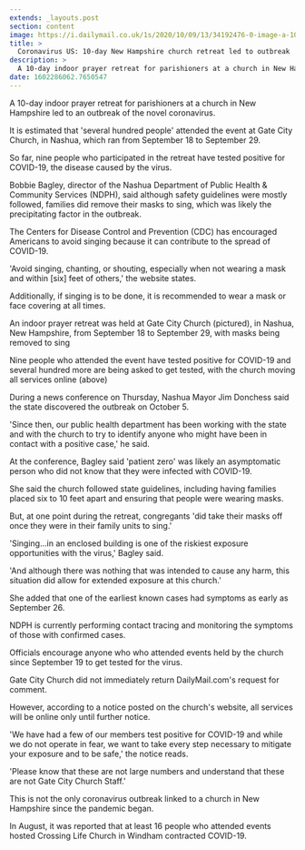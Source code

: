 ```yaml
--- 
extends: _layouts.post 
section: content 
image: https://i.dailymail.co.uk/1s/2020/10/09/13/34192476-0-image-a-10_1602248229812.jpg 
title: > 
  Coronavirus US: 10-day New Hampshire church retreat led to outbreak 
description: > 
  A 10-day indoor prayer retreat for parishioners at a church in New Hampshire led to an outbreak of the novel coronavirus.So far, nine people who participated in the retreat have tested positive for COVID-19, the disease caused by the virus.Gate City Church did not immediately return DailyMail.com's request for comment.'Please know that these are not large numbers and understand that these are not Gate City Church Staff.'This is not the only coronavirus outbreak linked to a church in New Hampshire since the pandemic began. 
date: 1602286062.7650547 
--- 
```

A 10-day indoor prayer retreat for parishioners at a church in New Hampshire led to an outbreak of the novel coronavirus.

It is estimated that 'several hundred people' attended the event at Gate City Church, in Nashua, which ran from September 18 to September 29.

So far, nine people who participated in the retreat have tested positive for COVID-19, the disease caused by the virus.

Bobbie Bagley, director of the Nashua Department of Public Health & Community Services (NDPH), said although safety guidelines were mostly followed, families did remove their masks to sing, which was likely the precipitating factor in the outbreak.

The Centers for Disease Control and Prevention (CDC) has encouraged Americans to avoid singing because it can contribute to the spread of COVID-19.

'Avoid singing, chanting, or shouting, especially when not wearing a mask and within [six] feet of others,' the website states.

Additionally, if singing is to be done, it is recommended to wear a mask or face covering at all times.

An indoor prayer retreat was held at Gate City Church (pictured), in Nashua, New Hampshire, from September 18 to September 29, with masks being removed to sing

Nine people who attended the event have tested positive for COVID-19 and several hundred more are being asked to get tested, with the church moving all services online (above)

During a news conference on Thursday, Nashua Mayor Jim Donchess said the state discovered the outbreak on October 5.

'Since then, our public health department has been working with the state and with the church to try to identify anyone who might have been in contact with a positive case,' he said.

At the conference, Bagley said 'patient zero' was likely an asymptomatic person who did not know that they were infected with COVID-19.

She said the church followed state guidelines, including having families placed six to 10 feet apart and ensuring that people were wearing masks.

But, at one point during the retreat, congregants 'did take their masks off once they were in their family units to sing.'

'Singing...in an enclosed building is one of the riskiest exposure opportunities with the virus,' Bagley said.

'And although there was nothing that was intended to cause any harm, this situation did allow for extended exposure at this church.'

She added that one of the earliest known cases had symptoms as early as September 26.

NDPH is currently performing contact tracing and monitoring the symptoms of those with confirmed cases.

Officials encourage anyone who who attended events held by the church since September 19 to get tested for the virus.

Gate City Church did not immediately return DailyMail.com's request for comment.

However, according to a notice posted on the church's website, all services will be online only until further notice.

'We have had a few of our members test positive for COVID-19 and while we do not operate in fear, we want to take every step necessary to mitigate your exposure and to be safe,' the notice reads.

'Please know that these are not large numbers and understand that these are not Gate City Church Staff.'

This is not the only coronavirus outbreak linked to a church in New Hampshire since the pandemic began.

In August, it was reported that at least 16 people who attended events hosted Crossing Life Church in Windham contracted COVID-19.